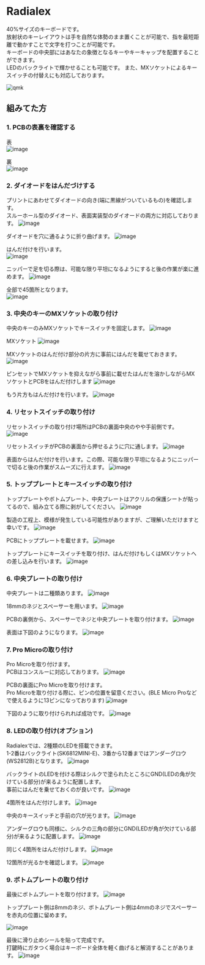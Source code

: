 # Radialex

40%サイズのキーボードです。  
放射状のキーレイアウトは手を自然な体勢のまま置くことが可能で、指を最短距離で動かすことで文字を打つことが可能です。  
キーボードの中央部にはあなたの象徴となるキーやキーキャップを配置することができます。  
LEDのバックライトで輝かせることも可能です。
また、MXソケットによるキースイッチの付替えにも対応しております。

![qmk](https://github.com/takashicompany/radialex/blob/master/images/01.jpg?raw=true)

## 組みてた方

### 1. PCBの表裏を確認する

表  
![image](https://github.com/takashicompany/radialex/blob/master/images/build/IMG_8285.jpg?raw=true)

裏  
![image](https://github.com/takashicompany/radialex/blob/master/images/build/IMG_8288.jpg?raw=true)

### 2. ダイオードをはんだづけする

プリントにあわせてダイオードの向き(端に黒線がついているもの)を確認します。  
スルーホール型のダイオード、表面実装型のダイオードの両方に対応しております。
![image](https://github.com/takashicompany/radialex/blob/master/images/build/IMG_8291.jpg?raw=true)

ダイオードを穴に通るように折り曲げます。
![image](https://github.com/takashicompany/radialex/blob/master/images/build/IMG_8293.jpg?raw=true)

はんだ付けを行います。  
![image](https://github.com/takashicompany/radialex/blob/master/images/build/IMG_8295.jpg?raw=true)

ニッパーで足を切る際は、可能な限り平坦になるようにすると後の作業が楽に進めます。
![image](https://github.com/takashicompany/radialex/blob/master/images/build/IMG_8296.jpg?raw=true)

全部で45箇所となります。  
![image](https://github.com/takashicompany/radialex/blob/master/images/build/IMG_8298.jpg?raw=true)

### 3. 中央のキーのMXソケットの取り付け

中央のキーのみMXソケットでキースイッチを固定します。
![image](https://github.com/takashicompany/radialex/blob/master/images/build/IMG_8299.jpg?raw=true)

MXソケット
![image](https://github.com/takashicompany/radialex/blob/master/images/build/IMG_8302.jpg?raw=true)

MXソケットのはんだ付け部分の片方に事前にはんだを載せておきます。
![image](https://github.com/takashicompany/radialex/blob/master/images/build/IMG_8301.jpg?raw=true)

ピンセットでMXソケットを抑えながら事前に載せたはんだを溶かしながらMXソケットとPCBをはんだ付けします
![image](https://github.com/takashicompany/radialex/blob/master/images/build/IMG_8304.jpg?raw=true)

もう片方もはんだ付けを行います。
![image](https://github.com/takashicompany/radialex/blob/master/images/build/IMG_8305.jpg?raw=true)

### 4. リセットスイッチの取り付け

リセットスイッチの取り付け場所はPCBの裏面中央のやや手前側です。
![image](https://github.com/takashicompany/radialex/blob/master/images/build/IMG_8307.jpg?raw=true)

リセットスイッチがPCBの裏面から押せるように穴に通します。
![image](https://github.com/takashicompany/radialex/blob/master/images/build/IMG_8308.jpg?raw=true)

表面からはんだ付けを行います。この際、可能な限り平坦になるようにニッパーで切ると後の作業がスムーズに行えます。
![image](https://github.com/takashicompany/radialex/blob/master/images/build/IMG_8310.jpg?raw=true)


### 5. トッププレートとキースイッチの取り付け

トッププレートやボトムプレート、中央プレートはアクリルの保護シートが貼ってるので、組み立てる際に剥がしてください。
![image](https://github.com/takashicompany/radialex/blob/master/images/build/IMG_8311.jpg?raw=true)

製造の工程上、模様が発生している可能性がありますが、ご理解いただけますと幸いです。
![image](https://github.com/takashicompany/radialex/blob/master/images/build/IMG_8314.jpg?raw=true)

PCBにトッププレートを載せます。
![image](https://github.com/takashicompany/radialex/blob/master/images/build/IMG_8317.jpg?raw=true)

トッププレートにキースイッチを取り付け、はんだ付けもしくはMXソケットへの差し込みを行います。
![image](https://github.com/takashicompany/radialex/blob/master/images/build/IMG_8318.jpg?raw=true)

### 6. 中央プレートの取り付け

中央プレートは二種類あります。
![image](https://github.com/takashicompany/radialex/blob/master/images/build/IMG_8316.jpg?raw=true)

18mmのネジとスペーサーを用います。
![image](https://github.com/takashicompany/radialex/blob/master/images/build/IMG_8507.jpg?raw=true)

PCBの裏側から、スペーサーでネジと中央プレートを取り付けます。
![image](https://github.com/takashicompany/radialex/blob/master/images/build/IMG_8508.jpg?raw=true)

表面は下図のようになります。
![image](https://github.com/takashicompany/radialex/blob/master/images/build/IMG_8494.jpg?raw=true)

### 7. Pro Microの取り付け

Pro Microを取り付けます。  
PCBはコンスルーに対応しております。
![image](https://github.com/takashicompany/radialex/blob/master/images/build/IMG_8498.jpg?raw=true)

PCBの裏面にPro Microを取り付けます。  
Pro Microを取り付ける際に、ピンの位置を留意ください。(BLE Micro Proなどで使えるように13ピンになっております)
![image](https://github.com/takashicompany/radialex/blob/master/images/build/IMG_8499.jpg?raw=true)

下図のように取り付けられれば成功です。
![image](https://github.com/takashicompany/radialex/blob/master/images/build/IMG_8500.jpg?raw=true)

### 8. LEDの取り付け(オプション)

Radialexでは、2種類のLEDを搭載できます。  
1-2番はバックライト(SK6812MINI-E)、3番から12番まではアンダーグロウ(WS2812B)となります。
![image](https://github.com/takashicompany/radialex/blob/master/images/build/IMG_8323.jpg?raw=true)

バックライトのLEDを付ける際はシルクで塗られたところにGND(LEDの角が欠けている部分)が来るように配置します。  
事前にはんだを乗せておくのが良いです。
![image](https://github.com/takashicompany/radialex/blob/master/images/build/IMG_8324.jpg?raw=true)

4箇所をはんだ付けします。
![image](https://github.com/takashicompany/radialex/blob/master/images/build/IMG_8325.jpg?raw=true)

中央のキースイッチと手前の穴が光ります。
![image](https://github.com/takashicompany/radialex/blob/master/images/build/IMG_8326.jpg?raw=true)

アンダーグロウも同様に、シルクの三角の部分にGND(LEDが角が欠けている部分)が来るように配置します。
![image](https://github.com/takashicompany/radialex/blob/master/images/build/IMG_8334.jpg?raw=true)

同じく4箇所をはんだ付けします。
![image](https://github.com/takashicompany/radialex/blob/master/images/build/IMG_8335.jpg?raw=true)

12箇所が光るかを確認します。
![image](https://github.com/takashicompany/radialex/blob/master/images/build/IMG_8518.jpg?raw=true)

### 9. ボトムプレートの取り付け

最後にボトムプレートを取り付けます。
![image](https://github.com/takashicompany/radialex/blob/master/images/build/IMG_8312.jpg?raw=true)

トッププレート側は8mmのネジ、ボトムプレート側は4mmのネジでスペーサーを赤丸の位置に留めます。

![image](https://github.com/takashicompany/radialex/blob/master/images/build/IMG_8515b.jpg?raw=true)

最後に滑り止めシールを貼って完成です。  
打鍵時にガタつく場合はキーボード全体を軽く曲げると解消することがあります。
![image](https://github.com/takashicompany/radialex/blob/master/images/build/IMG_8516.jpg?raw=true)
